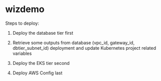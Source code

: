 # wizdemo

Steps to deploy:

1. Deploy the database tier first

2. Retrieve some outputs from database (vpc_id, gateway_id, dbtier_subnet_id) deployment and update Kubernetes project related variables

3. Deploy the EKS tier second

4. Deploy AWS Config last 
